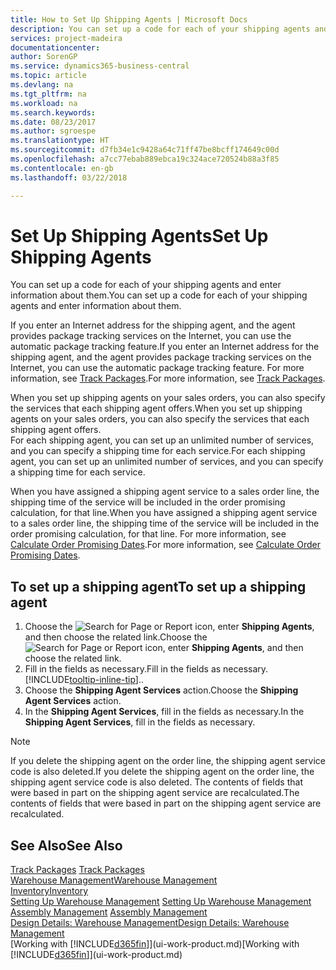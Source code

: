 ```yaml
---
title: How to Set Up Shipping Agents | Microsoft Docs
description: You can set up a code for each of your shipping agents and enter information about them.
services: project-madeira
documentationcenter: 
author: SorenGP
ms.service: dynamics365-business-central
ms.topic: article
ms.devlang: na
ms.tgt_pltfrm: na
ms.workload: na
ms.search.keywords: 
ms.date: 08/23/2017
ms.author: sgroespe
ms.translationtype: HT
ms.sourcegitcommit: d7fb34e1c9428a64c71ff47be8bcff174649c00d
ms.openlocfilehash: a7cc77ebab889ebca19c324ace720524b88a3f85
ms.contentlocale: en-gb
ms.lasthandoff: 03/22/2018

---
```

# <a name="set-up-shipping-agents"></a><span data-ttu-id="e3a76-103">Set Up Shipping Agents</span><span class="sxs-lookup"><span data-stu-id="e3a76-103">Set Up Shipping Agents</span></span>
<span data-ttu-id="e3a76-104">You can set up a code for each of your shipping agents and enter information about them.</span><span class="sxs-lookup"><span data-stu-id="e3a76-104">You can set up a code for each of your shipping agents and enter information about them.</span></span>  

<span data-ttu-id="e3a76-105">If you enter an Internet address for the shipping agent, and the agent provides package tracking services on the Internet, you can use the automatic package tracking feature.</span><span class="sxs-lookup"><span data-stu-id="e3a76-105">If you enter an Internet address for the shipping agent, and the agent provides package tracking services on the Internet, you can use the automatic package tracking feature.</span></span> <span data-ttu-id="e3a76-106">For more information, see [Track Packages](sales-how-track-packages.md).</span><span class="sxs-lookup"><span data-stu-id="e3a76-106">For more information, see [Track Packages](sales-how-track-packages.md).</span></span>

<span data-ttu-id="e3a76-107">When you set up shipping agents on your sales orders, you can also specify the services that each shipping agent offers.</span><span class="sxs-lookup"><span data-stu-id="e3a76-107">When you set up shipping agents on your sales orders, you can also specify the services that each shipping agent offers.</span></span>  
<span data-ttu-id="e3a76-108">For each shipping agent, you can set up an unlimited number of services, and you can specify a shipping time for each service.</span><span class="sxs-lookup"><span data-stu-id="e3a76-108">For each shipping agent, you can set up an unlimited number of services, and you can specify a shipping time for each service.</span></span>  

<span data-ttu-id="e3a76-109">When you have assigned a shipping agent service to a sales order line, the shipping time of the service will be included in the order promising calculation, for that line.</span><span class="sxs-lookup"><span data-stu-id="e3a76-109">When you have assigned a shipping agent service to a sales order line, the shipping time of the service will be included in the order promising calculation, for that line.</span></span> <span data-ttu-id="e3a76-110">For more information, see [Calculate Order Promising Dates](sales-how-to-calculate-order-promising-dates.md).</span><span class="sxs-lookup"><span data-stu-id="e3a76-110">For more information, see [Calculate Order Promising Dates](sales-how-to-calculate-order-promising-dates.md).</span></span>

## <a name="to-set-up-a-shipping-agent"></a><span data-ttu-id="e3a76-111">To set up a shipping agent</span><span class="sxs-lookup"><span data-stu-id="e3a76-111">To set up a shipping agent</span></span>  
1.  <span data-ttu-id="e3a76-112">Choose the ![Search for Page or Report](media/ui-search/search_small.png "Search for Page or Report icon") icon, enter **Shipping Agents**, and then choose the related link.</span><span class="sxs-lookup"><span data-stu-id="e3a76-112">Choose the ![Search for Page or Report](media/ui-search/search_small.png "Search for Page or Report icon") icon, enter **Shipping Agents**, and then choose the related link.</span></span>  
2.  <span data-ttu-id="e3a76-113">Fill in the fields as necessary.</span><span class="sxs-lookup"><span data-stu-id="e3a76-113">Fill in the fields as necessary.</span></span> [!INCLUDE[tooltip-inline-tip](includes/tooltip-inline-tip_md.md)]<span data-ttu-id="e3a76-114">.</span><span class="sxs-lookup"><span data-stu-id="e3a76-114">.</span></span>  
3.  <span data-ttu-id="e3a76-115">Choose the **Shipping Agent Services** action.</span><span class="sxs-lookup"><span data-stu-id="e3a76-115">Choose the **Shipping Agent Services** action.</span></span>
4. <span data-ttu-id="e3a76-116">In the **Shipping Agent Services**, fill in the fields as necessary.</span><span class="sxs-lookup"><span data-stu-id="e3a76-116">In the **Shipping Agent Services**, fill in the fields as necessary.</span></span>

> [!NOTE]  
>  <span data-ttu-id="e3a76-117">If you delete the shipping agent on the order line, the shipping agent service code is also deleted.</span><span class="sxs-lookup"><span data-stu-id="e3a76-117">If you delete the shipping agent on the order line, the shipping agent service code is also deleted.</span></span> <span data-ttu-id="e3a76-118">The contents of fields that were based in part on the shipping agent service are recalculated.</span><span class="sxs-lookup"><span data-stu-id="e3a76-118">The contents of fields that were based in part on the shipping agent service are recalculated.</span></span>  

## <a name="see-also"></a><span data-ttu-id="e3a76-119">See Also</span><span class="sxs-lookup"><span data-stu-id="e3a76-119">See Also</span></span>
<span data-ttu-id="e3a76-120">[Track Packages](sales-how-track-packages.md)  </span><span class="sxs-lookup"><span data-stu-id="e3a76-120">[Track Packages](sales-how-track-packages.md)  </span></span>  
[<span data-ttu-id="e3a76-121">Warehouse Management</span><span class="sxs-lookup"><span data-stu-id="e3a76-121">Warehouse Management</span></span>](warehouse-manage-warehouse.md)  
[<span data-ttu-id="e3a76-122">Inventory</span><span class="sxs-lookup"><span data-stu-id="e3a76-122">Inventory</span></span>](inventory-manage-inventory.md)  
<span data-ttu-id="e3a76-123">[Setting Up Warehouse Management](warehouse-setup-warehouse.md)   </span><span class="sxs-lookup"><span data-stu-id="e3a76-123">[Setting Up Warehouse Management](warehouse-setup-warehouse.md)   </span></span>  
<span data-ttu-id="e3a76-124">[Assembly Management](assembly-assemble-items.md)  </span><span class="sxs-lookup"><span data-stu-id="e3a76-124">[Assembly Management](assembly-assemble-items.md)  </span></span>  
[<span data-ttu-id="e3a76-125">Design Details: Warehouse Management</span><span class="sxs-lookup"><span data-stu-id="e3a76-125">Design Details: Warehouse Management</span></span>](design-details-warehouse-management.md)  
<span data-ttu-id="e3a76-126">[Working with [!INCLUDE[d365fin](includes/d365fin_md.md)]](ui-work-product.md)</span><span class="sxs-lookup"><span data-stu-id="e3a76-126">[Working with [!INCLUDE[d365fin](includes/d365fin_md.md)]](ui-work-product.md)</span></span>  

